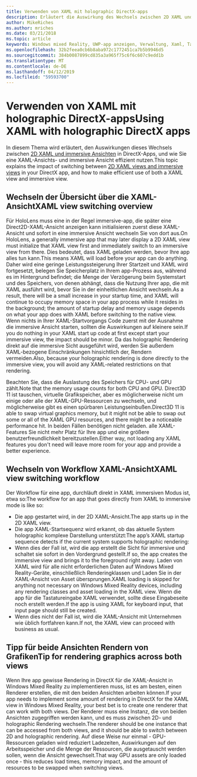 ```yaml
---
title: Verwenden von XAML mit holographic DirectX-apps
description: Erläutert die Auswirkung des Wechsels zwischen 2D XAML und immersive Ansichten in Ihrer DirectX-app, und wie Sie eine XAML-Ansichts- und immersive Ansicht effizient nutzen.
author: MikeRiches
ms.author: mriches
ms.date: 03/21/2018
ms.topic: article
keywords: Windows mixed Reality, UWP-app anzeigen, Verwaltung, Xaml, Tastatur, exemplarische Vorgehensweise, DirectX
ms.openlocfilehash: 32b2feea0cb6b8aba972c1772451ca7b5b9946d5
ms.sourcegitcommit: 384b0087899cd835a3a965f75c6f6c607c9edd1b
ms.translationtype: MT
ms.contentlocale: de-DE
ms.lasthandoff: 04/12/2019
ms.locfileid: "59593700"
---
```

# <a name="using-xaml-with-holographic-directx-apps"></a><span data-ttu-id="4331b-104">Verwenden von XAML mit holographic DirectX-apps</span><span class="sxs-lookup"><span data-stu-id="4331b-104">Using XAML with holographic DirectX apps</span></span>

<span data-ttu-id="4331b-105">In diesem Thema wird erläutert, den Auswirkungen dieses Wechsels zwischen [2D XAML und immersive Ansichten](app-views.md) in DirectX-Apps, und wie Sie eine XAML-Ansichts- und immersive Ansicht effizient nutzen.</span><span class="sxs-lookup"><span data-stu-id="4331b-105">This topic explains the impact of switching between [2D XAML views and immersive views](app-views.md) in your DirectX app, and how to make efficient use of both a XAML view and immersive view.</span></span>

## <a name="xaml-view-switching-overview"></a><span data-ttu-id="4331b-106">Wechseln der Übersicht über die XAML-Ansicht</span><span class="sxs-lookup"><span data-stu-id="4331b-106">XAML view switching overview</span></span>

<span data-ttu-id="4331b-107">Für HoloLens muss eine in der Regel immersive-app, die später eine Direct2D-XAML-Ansicht anzeigen kann initialisieren zuerst diese XAML-Ansicht und sofort in eine immersive Ansicht wechseln Sie von dort aus.</span><span class="sxs-lookup"><span data-stu-id="4331b-107">On HoloLens, a generally immersive app that may later display a 2D XAML view must initialize that XAML view first and immediately switch to an immersive view from there.</span></span> <span data-ttu-id="4331b-108">Dies bedeutet, dass XAML geladen werden, bevor Ihre app alles tun kann.</span><span class="sxs-lookup"><span data-stu-id="4331b-108">This means XAML will load before your app can do anything.</span></span> <span data-ttu-id="4331b-109">Daher wird eine geringe Leistungssteigerung Ihrer Startzeit und XAML wird fortgesetzt, belegen Sie Speicherplatz in Ihrem app-Prozess aus, während es im Hintergrund befindet; die Menge der Verzögerung beim Systemstart und des Speichers, von denen abhängt, dass die Nutzung Ihrer app, die mit XAML ausführt wird, bevor Sie in der einheitlichen Ansicht wechseln.</span><span class="sxs-lookup"><span data-stu-id="4331b-109">As a result, there will be a small increase in your startup time, and XAML will continue to occupy memory space in your app process while it resides in the background; the amount of startup delay and memory usage depends on what your app does with XAML before switching to the native view.</span></span> <span data-ttu-id="4331b-110">Wenn nichts in Ihrer XAML-Startvorgangs Code zuerst mit der Ausnahme die immersive Ansicht starten, sollten die Auswirkungen auf kleinere sein.</span><span class="sxs-lookup"><span data-stu-id="4331b-110">If you do nothing in your XAML start up code at first except start your immersive view, the impact should be minor.</span></span> <span data-ttu-id="4331b-111">Da das holographic Rendering direkt auf die immersive Sicht ausgeführt wird, werden Sie außerdem XAML-bezogene Einschränkungen hinsichtlich der, Rendern vermeiden.</span><span class="sxs-lookup"><span data-stu-id="4331b-111">Also, because your holographic rendering is done directly to the immersive view, you will avoid any XAML-related restrictions on that rendering.</span></span>

<span data-ttu-id="4331b-112">Beachten Sie, dass die Auslastung des Speichers für CPU- und GPU zählt.</span><span class="sxs-lookup"><span data-stu-id="4331b-112">Note that the memory usage counts for both CPU and GPU.</span></span> <span data-ttu-id="4331b-113">Direct3D 11 ist tauschen, virtuelle Grafikspeicher, aber es möglicherweise nicht um einige oder alle der XAML-GPU-Ressourcen zu wechseln, und möglicherweise gibt es einen spürbaren Leistungseinbußen.</span><span class="sxs-lookup"><span data-stu-id="4331b-113">Direct3D 11 is able to swap virtual graphics memory, but it might not be able to swap out some or all of the XAML GPU resources, and there might be a noticeable performance hit.</span></span> <span data-ttu-id="4331b-114">In beiden Fällen benötigen nicht geladen. alle XAML-Features Sie nicht mehr Platz für Ihre app und eine größere benutzerfreundlichkeit bereitzustellen.</span><span class="sxs-lookup"><span data-stu-id="4331b-114">Either way, not loading any XAML features you don't need will leave more room for your app and provide a better experience.</span></span>

## <a name="xaml-view-switching-workflow"></a><span data-ttu-id="4331b-115">Wechseln von Workflow XAML-Ansicht</span><span class="sxs-lookup"><span data-stu-id="4331b-115">XAML view switching workflow</span></span>

<span data-ttu-id="4331b-116">Der Workflow für eine app, durchläuft direkt in XAML immersiven Modus ist, etwa so:</span><span class="sxs-lookup"><span data-stu-id="4331b-116">The workflow for an app that goes directly from XAML to immersive mode is like so:</span></span>
* <span data-ttu-id="4331b-117">Die app gestartet wird, in der 2D XAML-Ansicht.</span><span class="sxs-lookup"><span data-stu-id="4331b-117">The app starts up in the 2D XAML view.</span></span>
* <span data-ttu-id="4331b-118">Die app XAML-Startsequenz wird erkannt, ob das aktuelle System holographic komplexe Darstellung unterstützt:</span><span class="sxs-lookup"><span data-stu-id="4331b-118">The app’s XAML startup sequence detects if the current system supports holographic rendering:</span></span>
* <span data-ttu-id="4331b-119">Wenn dies der Fall ist, wird die app erstellt die Sicht für immersive und schaltet sie sofort in den Vordergrund gestellt.</span><span class="sxs-lookup"><span data-stu-id="4331b-119">If so, the app creates the immersive view and brings it to the foreground right away.</span></span> <span data-ttu-id="4331b-120">Laden von XAML wird für alle nicht erforderlichen Daten auf Windows Mixed Reality-Geräte, einschließlich Renderingklassen und Laden Sie in der XAML-Ansicht von Asset übersprungen.</span><span class="sxs-lookup"><span data-stu-id="4331b-120">XAML loading is skipped for anything not necessary on Windows Mixed Reality devices, including any rendering classes and asset loading in the XAML view.</span></span> <span data-ttu-id="4331b-121">Wenn die app für die Tastatureingabe XAML verwendet, sollte diese Eingabeseite noch erstellt werden.</span><span class="sxs-lookup"><span data-stu-id="4331b-121">If the app is using XAML for keyboard input, that input page should still be created.</span></span>
* <span data-ttu-id="4331b-122">Wenn dies nicht der Fall ist, wird die XAML-Ansicht mit Unternehmen wie üblich fortfahren kann.</span><span class="sxs-lookup"><span data-stu-id="4331b-122">If not, the XAML view can proceed with business as usual.</span></span>

## <a name="tip-for-rendering-graphics-across-both-views"></a><span data-ttu-id="4331b-123">Tipp für beide Ansichten Rendern von Grafiken</span><span class="sxs-lookup"><span data-stu-id="4331b-123">Tip for rendering graphics across both views</span></span>

<span data-ttu-id="4331b-124">Wenn Ihre app gewisse Rendering in DirectX für die XAML-Ansicht in Windows Mixed Reality zu implementieren muss, ist es am besten, einen Renderer erstellen, die mit den beiden Ansichten arbeiten können.</span><span class="sxs-lookup"><span data-stu-id="4331b-124">If your app needs to implement some amount of rendering in DirectX for the XAML view in Windows Mixed Reality, your best bet is to create one renderer that can work with both views.</span></span> <span data-ttu-id="4331b-125">Der Renderer muss eine Instanz, die von beiden Ansichten zugegriffen werden kann, und es muss zwischen 2D- und holographic Rendering wechseln.</span><span class="sxs-lookup"><span data-stu-id="4331b-125">The renderer should be one instance that can be accessed from both views, and it should be able to switch between 2D and holographic rendering.</span></span> <span data-ttu-id="4331b-126">Auf diese Weise nur einmal - GPU-Ressourcen geladen wird reduziert Ladezeiten, Auswirkungen auf den Arbeitsspeicher und die Menge der Ressourcen, die ausgetauscht werden sollen, wenn die Ansicht gewechselt.</span><span class="sxs-lookup"><span data-stu-id="4331b-126">That way GPU assets are only loaded once - this reduces load times, memory impact, and the amount of resources to be swapped when switching views.</span></span>
